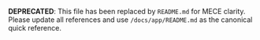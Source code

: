 **DEPRECATED**: This file has been replaced by `README.md` for MECE clarity. Please update all references and use `/docs/app/README.md` as the canonical quick reference.
